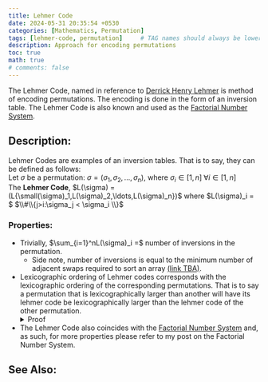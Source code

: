 ```yaml
---
title: Lehmer Code
date: 2024-05-31 20:35:54 +0530
categories: [Mathematics, Permutation]
tags: [lehmer-code, permutation]     # TAG names should always be lowercase
description: Approach for encoding permutations
toc: true
math: true
# comments: false
---
```

The Lehmer Code, named in reference to [Derrick Henry Lehmer](https://en.wikipedia.org/wiki/D._H._Lehmer) is method of encoding permutations. The encoding is done in the form of an inversion table. The Lehmer Code is also known and used as the [Factorial Number System](https://en.wikipedia.org/wiki/Factorial_number_system).


## Description:
Lehmer Codes are examples of an inversion tables. That is to say, they can be defined as follows:  
Let $\sigma$ be a permutation: $\sigma = (\sigma_1, \sigma_2, \ldots, \sigma_n)$, where $\sigma_i \in [1,n]\; \forall i \in [1,n]$  
The **Lehmer Code**, $L(\sigma) = (L{\small(\sigma)_1,L(\sigma)_2,\ldots,L(\sigma)_n})$ where $L(\sigma)_i = $ $\\#\\{j>i:\sigma_j < \sigma_i \\}$  


### Properties:
- Trivially, $\sum_{i=1}^nL(\sigma)_i =$ number of inversions in the permutation.
    - Side note, number of inversions is equal to the minimum number of adjacent swaps required to sort an array [(link TBA)](https://vrangr1.github.io/posts/Lehmer-Code/).
- Lexicographic ordering of Lehmer codes corresponds with the lexicographic ordering of the corresponding permutations. That is to say a permutation that is lexicographically larger than another will have its lehmer code be lexicographically larger than the lehmer code of the other permutation.
    <details> <summary> Proof</summary>
    Let the comparison operators correspond to lexicographic ordering. <br>
    Let $\sigma_1$ and $\sigma_2$ be permutations of length $n$ and $L\left(\sigma_1\right)$ and $L\left(\sigma_2\right)$ be their lehmer codes respectively. <br>
    Claim: $\sigma_1 > \sigma_2 \iff L\left(\sigma_1\right) > L\left(\sigma_2\right)$ <br>
    Proof:<br>
    Suppose $\sigma_1 > \sigma_2$
    $$
    \begin{eqnarray}
    \implies \exists i\in[1,n]\text{ s.t. } {\sigma_1}_j &=& {\sigma_2}_j \forall j < i \text{ and } {\sigma_1}_i > {\sigma_2}_i \\
    \implies \{ {\sigma_1}_j : j \geq i \} &=& \{ {\sigma_2}_j : j \geq i\} \\
    \text{Let } S_1 &:=& \{ {\sigma_1}_j:j\geq i \text{ and } {\sigma_1}_j < {\sigma_1}_i \}\nonumber \\
    \text{and let } S_2 &:=& \{ {\sigma_2}_j:j\geq i \text{ and } {\sigma_2}_j < {\sigma_2}_i \} \nonumber \\
    \text{Since } {\sigma_1}_i > {\sigma_2}_i &\text{ and }& (2) \nonumber \\
    \implies \forall p\in S_2,\text{ } &p\in& S_1  \nonumber \\
    \implies S_2 &\subsetneq& S_1 \because {\sigma_2}_i \in S_1 \land {\sigma_2}_i \not\in S_2 \nonumber \\
    \implies \left(L\left({\sigma_1}\right)_i = \vert S_1 \vert\right) &>& \left(L\left({\sigma_2}\right)_i = \vert S_2\vert\right) \\
    \text{By (1) and (3),} &&\text{we can conclude:} \nonumber \\
    L\left({\sigma_1}\right)_j = L\left({\sigma_2}\right)_j \forall j < i &\text{ and }& L\left({\sigma_1}\right)_i > L\left({\sigma_2}\right)_i \nonumber \\
    \implies L\left({\sigma_1}\right) &>& L\left({\sigma_2}\right) \nonumber
    \end{eqnarray}
    $$
    Since $\sigma_1$ and $\sigma_2$ are arbitrary permutations and the contrapositive of the converse is immediate, the proof is complete.
    </details>
- The Lehmer Code also coincides with the [Factorial Number System](https://en.wikipedia.org/wiki/Factorial_number_system) and, as such, for more properties please refer to my post on the Factorial Number System.

## See Also:
